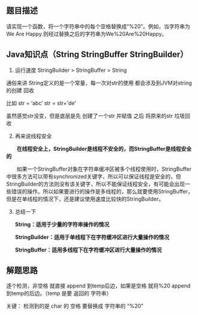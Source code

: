 ## 题目描述

请实现一个函数，将一个字符串中的每个空格替换成“%20”。例如，当字符串为We Are Happy.则经过替换之后的字符串为We%20Are%20Happy。

## Java知识点（String StringBuffer  StringBuilder）

1. 运行速度  StringBuilder > StringBuffer > String

通俗来讲  String定义的是一个常量，每一次对str的使用 都会涉及到JVM对string 的创建 回收

比如 str = ‘abc’   str = str+'de'

虽然感觉str没变，但是底层是先 创建了一个str 并赋值 之后 将原来的str  垃圾回收

2. 再来说线程安全

　　**在线程安全上，StringBuilder是线程不安全的，而StringBuffer是线程安全的**

　　如果一个StringBuffer对象在字符串缓冲区被多个线程使用时，StringBuffer中很多方法可以带有synchronized关键字，所以可以保证线程是安全的，但StringBuilder的方法则没有该关键字，所以不能保证线程安全，有可能会出现一些错误的操作。所以如果要进行的操作是多线程的，那么就要使用StringBuffer，但是在单线程的情况下，还是建议使用速度比较快的StringBuilder。

3. 总结一下

   **String：适用于少量的字符串操作的情况**

   **StringBuilder：适用于单线程下在字符缓冲区进行大量操作的情况**

   **StringBuffer：适用多线程下在字符缓冲区进行大量操作的情况**

## 解题思路

逐个检测，非空格 就直接 append 到temp后边，如果是空格 就将%20 append到temp的后边。（temp 是要 返回的 字符串）

关键： 检测到的是 char 的 空格  要替换成  字符串的  “%20”

